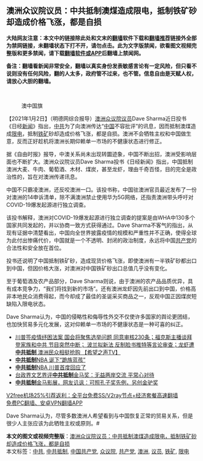  <h2>澳洲众议院议员：中共抵制澳煤造成限电，抵制铁矿砂却造成价格飞涨，都是自损</h2> <p class="notice"><b>大陆网友注意：本文中的链接除此处和文末的<a href="https://github.com/bannedbook/fanqiang" >翻墙</a>软件下载和<a href="https://github.com/killgcd/justmysocks/blob/master/README.md">翻墙推荐</a>链接外全部为禁网链接，未翻墙状态下打不开，请勿点击。此为文字版禁闻，欲看图文视频完整版和更多禁闻，请下载<a href="https://github.com/bannedbook/fanqiang">翻墙软件或APP</a>后翻墙上禁闻网。</p><p>备注：翻墙看新闻非常安全，翻墙以真实身份发表敏感言论有一定风险，但只看不说则没有任何风险，翻的人太多，政府管不过来，也不管。信息自由是天赋人权，请放心大胆的翻墙。</b></p>  <div class="entry"> <br /> <figure><figcaption class="wp-caption-text">澳中国旗</figcaption></figure> <p>【2021年1月2日】（明德网综合报导）<a href="https://www.bannedbook.org/bnews/tag/%e6%be%b3%e6%b4%b2/" class="st_tag internal_tag" rel="tag" title="标签 澳洲 下的日志">澳洲</a><a href="https://www.bannedbook.org/bnews/tag/%E4%BC%97%E8%AE%AE%E9%99%A2/" class="st_tag internal_tag" rel="tag" title="标签 众议院 下的日志">众议院</a><a href="https://www.bannedbook.org/bnews/tag/%e8%ae%ae%e5%91%98/" class="st_tag internal_tag" rel="tag" title="标签 议员 下的日志">议员</a>Dave Sharma近日投书《日经<span class='wp_keywordlink_affiliate'><a href="https://www.bannedbook.org/" title="新闻">新闻</a></span>》指出，<a href="https://www.bannedbook.org/bnews/tag/%e4%b8%ad%e5%85%b1/" class="st_tag internal_tag" rel="tag" title="标签 中共 下的日志">中共</a>为了向澳洲传达“<span class='wp_keywordlink_affiliate'><a href="https://www.bannedbook.org/" title="中国" target="_blank">中国</a></span>不容批评”的讯息，因而抵制澳煤造成<a href="https://www.bannedbook.org/bnews/tag/%E9%99%90%E7%94%B5/" class="st_tag internal_tag" rel="tag" title="标签 限电 下的日志">限电</a>，抵制<a href="https://www.bannedbook.org/bnews/tag/%E9%93%81%E7%9F%BF/" class="st_tag internal_tag" rel="tag" title="标签 铁矿 下的日志">铁矿</a>砂却造成价格飞涨，都是自损。澳洲不会牺牲主权和中国做生意，反而正好趁机将澳洲长期仰赖单一市场的不健康状态进行修正。</p> <p>据《自由时报》报导，中澳关系尚未出现转圜迹象，中国不断出招，澳洲受影响层面也不断扩大。澳洲众议院议员Dave Sharma投书《日经新闻》指出，中国抵制澳洲大麦、牛肉、葡萄酒、木材、煤炭，甚至龙虾，理由千奇百怪，目的完全是政治性的，旨在对澳洲传递讯息。</p>  <p>中国不只霸凌澳洲，还反咬澳洲一口。该投书称，中国驻澳洲官员最近发布了一份对澳洲的14申诉清单，除不满澳洲禁止使用华为5G网络，还指责澳洲带头呼吁对COVID-19爆发起源进行独立调查。</p> <p>该投书解释，澳洲对COVID-19爆发起源进行独立调查的提案是由WHA中130多个国家共同发起的，并以协商一致方式获得通过。Dave Sharma不客气的指出，从现有证据中清楚看出，中国向全世界披露疫情的规模和严重性并不正确，使得全球为此付出惨痛代价，中国就是一个不透明、封闭的政治制度，永远将中国<a href="https://www.bannedbook.org/bnews/tag/%e5%85%b1%e4%ba%a7%e5%85%9a/" class="st_tag internal_tag" rel="tag" title="标签 共产党 下的日志">共产党</a>的合法性和安全放在首位。</p>  <p>投书还说明了中国抵制铁矿砂，造成现货价格飞涨，即使澳洲有一半铁矿砂都出口到中国，但因价格大涨，对澳洲对中国铁矿砂出口总值几乎没有变化。</p> <p>至于葡萄酒及农产品部分，Dave Sharma则说，由于澳洲的农产品品质优异，具有成本竞争力，“我们将找到新的市场”。还有澳洲龙虾因先前出口到中国，价格高非本地民众消费得起，而今却成了最佳的圣诞采买商品之一，反观中国正因煤炭短缺陷入限电状态。</p>  <p>Dave Sharma认为，中国的侵略性和侮辱性外交不仅使许多国家的舆论更团结，也加快贸易多元化发展，这对仰赖单一市场的不健康状态是一种可喜的纠正。</p> <ul class='op-related-articles' title='相关阅读'> <li><a href='https://www.bannedbook.org/bnews/cbnews/20201228/1456609.html' target='_blank'>川普签疫情纾困法案 国会将聚焦选举问题 同意审核230条；福克斯主播谈拜登家族和中共 节目突然中断； 波兰拟新法 反制脸书推特等言论审查；龙虾遭<b>中共抵制</b> 澳洲民众相挺抢购 【希望之声TV】</a></li> <li><a href='https://www.bannedbook.org/bnews/lifebaike/20191013/1206144.html' target='_blank'><b>中共抵制</b>NBA 诞下“跪族蓝孩”</a></li> <li><a href='https://www.bannedbook.org/bnews/topimagenews/20191010/1204643.html' target='_blank'><b>中共抵制</b>NBA 川普首度回应了</a></li> <li><a href='https://www.bannedbook.org/bnews/taiwannews/20190809/1171950.html' target='_blank'>台政界文艺界评<b>中共抵制</b>金马奖：无益两岸交流 平常心对待</a></li> <li><a href='https://www.bannedbook.org/bnews/taiwannews/20190807/1171069.html' target='_blank'><b>中共抵制</b>金马影展，网友讥讽：可照孔子奖先例，另创金驴奖</a></li> </ul> <p class="texttj"> <a href="https://www.bannedbook.org/forum23/topic22702.html" target="_blank">V2free机场25%引荐返利：全平台免费SS/V2ray节点+经济套餐高速翻墙</a><br/> <a href="https://github.com/bannedbook/fanqiang/wiki/%E7%A6%81%E9%97%BB%E7%BD%91%E5%AE%89%E5%8D%93%E7%BF%BB%E5%A2%99%E6%96%B0%E9%97%BBAPP" target="_blank">免费PC翻墙、安卓VPN翻墙APP</a></p><p>Dave Sharma认为，尽管多数澳洲人希望看到与中国恢复正常的贸易关系，但是很少人主张应该为此牺牲主权或原则。#</p><a name='sharetosocial'></a>       <div><b>本文的图文或视频完整版</b>：<a href='https://www.bannedbook.org/bnews/comments/20210102/1459757.html'>澳洲众议院议员：中共抵制澳煤造成限电，抵制铁矿砂却造成价格飞涨，都是自损</a></div>  </div><!--END ENTRY--> <div class="postfooter"> <div>本文标签：<a href="https://www.bannedbook.org/bnews/tag/%e4%b8%ad%e5%85%b1/" rel="tag">中共</a>, <a href="https://www.bannedbook.org/bnews/tag/%E4%B8%AD%E5%85%B1%E6%8A%B5%E5%88%B6/" rel="tag">中共抵制</a>, <a href="https://www.bannedbook.org/bnews/tag/%e4%b8%ad%e5%9b%bd%e5%85%b1%e4%ba%a7%e5%85%9a/" rel="tag">中国共产党</a>, <a href="https://www.bannedbook.org/bnews/tag/%E4%BC%97%E8%AE%AE%E9%99%A2/" rel="tag">众议院</a>, <a href="https://www.bannedbook.org/bnews/tag/%e5%85%b1%e4%ba%a7%e5%85%9a/" rel="tag">共产党</a>, <a href="https://www.bannedbook.org/bnews/tag/%e6%be%b3%e6%b4%b2/" rel="tag">澳洲</a>, <a href="https://www.bannedbook.org/bnews/tag/%e8%ae%ae%e5%91%98/" rel="tag">议员</a>, <a href="https://www.bannedbook.org/bnews/tag/%E9%93%81%E7%9F%BF/" rel="tag">铁矿</a>, <a href="https://www.bannedbook.org/bnews/tag/%E9%99%90%E7%94%B5/" rel="tag">限电</a></div>  </div><!--END POSTFOOTER--> 
